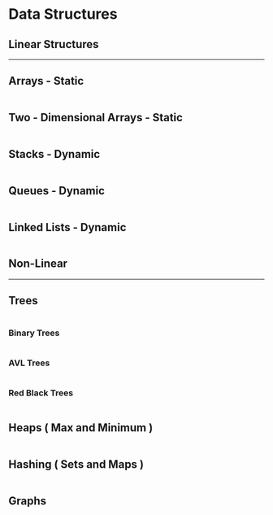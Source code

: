 # Data Structures
## Linear Structures
---
## Arrays - Static
```java
```
## Two - Dimensional Arrays - Static
```java
```
## Stacks - Dynamic
```java
```
## Queues - Dynamic
```java
```
## Linked Lists - Dynamic
```java
```
## Non-Linear
---
## Trees
```java
```
### Binary Trees
```java
```
### AVL Trees
```java
```
### Red Black Trees
```java
```
## Heaps ( Max and Minimum )
```java
```
## Hashing ( Sets and Maps )
```java
```
## Graphs
```java
```
